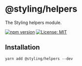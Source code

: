 # @styling/helpers

The Styling helpers module.

[![npm version](https://badge.fury.io/js/%40styling%2Fhelpers.svg)](https://badge.fury.io/js/%40styling%2Fhelpers)
[![License: MIT](https://img.shields.io/badge/License-MIT-yellow.svg)](LICENSE)

## Installation

```shell
yarn add @styling/helpers --dev
```
